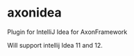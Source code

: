 axonidea
========

Plugin for IntelliJ Idea for AxonFramework

Will support intellij Idea 11 and 12.


